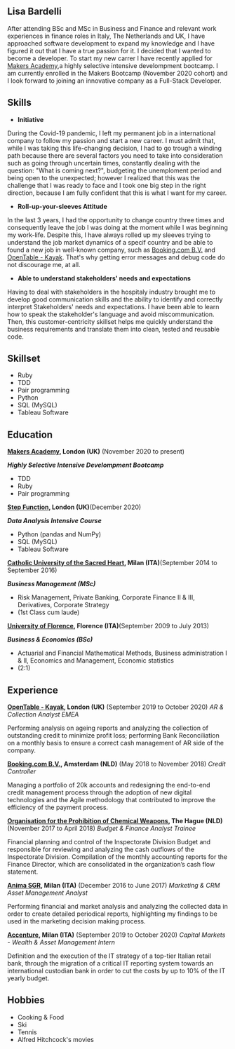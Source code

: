 ## Lisa Bardelli

After attending BSc and MSc in Business and Finance and relevant work experiences in finance roles in Italy, The Netherlands and UK, I have approached software development to expand my knowledge and I have figured it out that I have a true passion for it. I decided that I wanted to become a developer. To start my new carrer I have recently applied for [Makers Academy](https://makers.tech/),a highly selective intensive develompment bootcamp. I am currently enrolled in the Makers Bootcamp (November 2020 cohort) and I look forward to joining an innovative company as a Full-Stack Developer.


## Skills
- **Initiative**

During the Covid-19 pandemic, I left my permanent job in a international company to follow my passion and start a new career. I must admit that, while I was taking this life-changing decision, I had to go trough a winding path because there are several factors you need to take into consideration such as going through uncertain times, constantly dealing with the question: "What is coming next?", budgeting the unemploment period and being open to the unexpected; however I realized that this was the challenge that I was ready to face and I took one big step in the right direction, because I am fully confident that this is what I want for my career.

- **Roll-up-your-sleeves Attitude**

In the last 3 years, I had the opportunity to change country three times and consequently leave the job I was doing at the moment while I was beginning my work-life. Despite this, I have always rolled up my sleeves trying to understand the job market dynamics of a specif country and  be able to found a new job in well-known company, such as [Booking.com B.V.](https://www.booking.com/) and [OpenTable - Kayak](https://www.opentable.co.uk/). That's why getting error messages and debug code do not discourage me, at all.

- **Able to understand stakeholders' needs and expectations**

Having to deal with stakeholders in the hospitaly industry brought me to develop good communication skills and the ability to identify and correctly interpret Stakeholders' needs and expectations. I have been able to learn how to speak the stakeholder's language and avoid miscommunication. Then, this customer-centricity skillset helps me quickly understand the business requirements and translate them into clean, tested and reusable code.


## Skillset
- Ruby
- TDD
- Pair programming
- Python
- SQL (MySQL)
- Tableau Software


## Education

**[Makers Academy](https://makers.tech/), London (UK)** (November 2020 to present)

**_Highly Selective Intensive Develompment Bootcamp_**
- TDD
- Ruby
- Pair programming

**[Step Function](https://makers.tech/), London (UK)**(December 2020)

**_Data Analysis Intensive Course_**
- Python (pandas and NumPy)
- SQL (MySQL)
- Tableau Software

**[Catholic University of the Sacred Heart](https://www.ucsc.it/), Milan (ITA)**(September 2014 to September 2016)

**_Business Management (MSc)_**
- Risk Management, Private Banking, Corporate Finance II & III, Derivatives, Corporate Strategy
- (1st Class cum laude)

**[University of Florence](https://www.unifi.it/changelang-eng.html), Florence (ITA)**(September 2009 to July 2013)

**_Business & Economics (BSc)_**
- Actuarial and Financial Mathematical Methods, Business administration I & II, Economics and Management, Economic statistics
- (2:1)


## Experience
**[OpenTable - Kayak](https://www.opentable.co.uk/), London (UK)** (September 2019 to October 2020)
_AR & Collection Analyst EMEA_ 

Performing analysis on ageing reports and analyzing the collection of outstanding credit to minimize profit loss; performing Bank Reconciliation on a monthly basis to ensure a correct cash management of AR side of the company.

**[Booking.com B.V.](https://www.booking.com/), Amsterdam (NLD)** (May 2018 to November 2018)
_Credit Controller_ 

Managing a portfolio of 20k accounts and redesigning the end-to-end credit management process through the adoption of new digital technologies and the Agile methodology that contributed to improve the efficiency of the payment process.

**[Organisation for the Prohibition of Chemical Weapons](https://www.opcw.org/), The Hague (NLD)** (November 2017 to April 2018)
_Budget & Finance Analyst Trainee_ 

Financial planning and control of the Inspectorate Division Budget and responsible for reviewing and analyzing the cash outflows of the Inspectorate Division. Compilation of the monthly accounting reports for the Finance Director, which are consolidated in the organization’s cash flow statement.

**[Anima SGR](https://www.animasgr.it/EN/Pages/default.aspx), Milan (ITA)** (December 2016 to June 2017)
_Marketing & CRM Asset Management Analyst_ 

Performing financial and market analysis and analyzing the collected data in order to create detailed periodical reports, highlighting my findings to be used in the marketing decision making process.

**[Accenture](https://www.accenture.com/), Milan (ITA)** (September 2019 to October 2020)
_Capital Markets - Wealth & Asset Management Intern_ 

Definition and the execution of the IT strategy of a top-tier Italian retail bank, through the migration of a critical IT reporting system towards an international custodian bank in order to cut the costs by up to 10% of the IT yearly budget.


## Hobbies

- Cooking & Food
- Ski
- Tennis
- Alfred Hitchcock's movies
